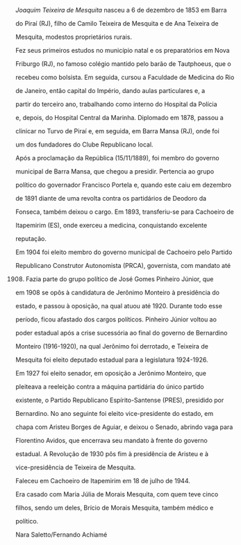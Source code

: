 

*Joaquim Teixeira de Mesquita* nasceu a 6 de dezembro de 1853 em Barra

do Piraí (RJ), filho de Camilo Teixeira de Mesquita e de Ana Teixeira de

Mesquita, modestos proprietários rurais.



Fez seus primeiros estudos no município natal e os preparatórios em Nova

Friburgo (RJ), no famoso colégio mantido pelo barão de Tautphoeus, que o

recebeu como bolsista. Em seguida, cursou a Faculdade de Medicina do Rio

de Janeiro, então capital do Império, dando aulas particulares e, a

partir do terceiro ano, trabalhando como interno do Hospital da Polícia

e, depois, do Hospital Central da Marinha. Diplomado em 1878, passou a

clinicar no Turvo de Piraí e, em seguida, em Barra Mansa (RJ), onde foi

um dos fundadores do Clube Republicano local.



Após a proclamação da República (15/11/1889), foi membro do governo

municipal de Barra Mansa, que chegou a presidir. Pertencia ao grupo

político do governador Francisco Portela e, quando este caiu em dezembro

de 1891 diante de uma revolta contra os partidários de Deodoro da

Fonseca, também deixou o cargo. Em 1893, transferiu-se para Cachoeiro de

Itapemirim (ES), onde exerceu a medicina, conquistando excelente

reputação.



Em 1904 foi eleito membro do governo municipal de Cachoeiro pelo Partido

Republicano Construtor Autonomista (PRCA), governista, com mandato até

1908. Fazia parte do grupo político de José Gomes Pinheiro Júnior, que

em 1908 se opôs à candidatura de Jerônimo Monteiro à presidência do

estado, e passou à oposição, na qual atuou até 1920. Durante todo esse

período, ficou afastado dos cargos políticos. Pinheiro Júnior voltou ao

poder estadual após a crise sucessória ao final do governo de Bernardino

Monteiro (1916-1920), na qual Jerônimo foi derrotado, e Teixeira de

Mesquita foi eleito deputado estadual para a legislatura 1924-1926.



Em 1927 foi eleito senador, em oposição a Jerônimo Monteiro, que

pleiteava a reeleição contra a máquina partidária do único partido

existente, o Partido Republicano Espírito-Santense (PRES), presidido por

Bernardino. No ano seguinte foi eleito vice-presidente do estado, em

chapa com Aristeu Borges de Aguiar, e deixou o Senado, abrindo vaga para

Florentino Avidos, que encerrava seu mandato à frente do governo

estadual. A Revolução de 1930 pôs fim à presidência de Aristeu e à

vice-presidência de Teixeira de Mesquita.



Faleceu em Cachoeiro de Itapemirim em 18 de julho de 1944.



Era casado com Maria Júlia de Morais Mesquita, com quem teve cinco

filhos, sendo um deles, Brício de Morais Mesquita, também médico e

político.



Nara Saletto/Fernando Achiamé



